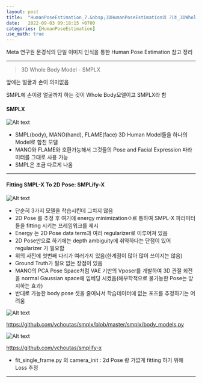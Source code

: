 ```yaml
---
layout: post
title:  "HumanPoseEstimation_7.&nbsp;3DHumanPoseEstimation의 기초_3DWholeBodyModel_SMPLX"
date:   2022-09-03 09:18:15 +0700
categories: [HumanPoseEstimation]
use_math: true
---
```


Meta 연구원 문경식의 단일 이미지 인식을 통한 Human Pose Estimation 참고 정리

---

> 3D Whole Body Model - SMPLX

앞에는 얼굴과 손이 의미없음

SMPL에 손이랑 얼굴까지 하는 것이 Whole Body모델이고 SMPLX라 함


#### SMPLX

![Alt text](http://leesangwon0114.github.io/static/img/HumanPoseEstimation/7.1.png)

- SMPL(body), MANO(hand), FLAME(face) 3D Human Model들을 하나의 Model로 합친 모델
- MANO와 FLAME와 호환가능해서 그것들의 Pose and Facial Expression 파라미터를 그대로 사용 가능
- SMPL은 조금 다르게 나옴

---

#### Fitting SMPL-X To 2D Pose: SMPLify-X

![Alt text](http://leesangwon0114.github.io/static/img/HumanPoseEstimation/7.2.png)


- 단순히 3가지 모델을 학습시킨데 그치지 않음
- 2D Pose 를 추정 후 여기에 energy minimizationㅇ르 통하여 SMPL-X 파라미터들을 fitting 시키는 프레임워크를 제시
- Energy 는 2D Pose data term과 여러 regularizer로 이루어져 있음
- 2D Pose만으로 하기에는 depth ambiguity에 취약하다는 단점이 있어 regularizer 가 필요함
- 위의 사진에 첫번째 다리가 여러가지 있음(한계점이 많아 많이 쓰이지는 않음)
- Ground Truth가 필요 없는 장점이 있음
- MANO의 PCA Pose Space처럼 VAE 기반의 Vposer를 개발하여 3D 관절 회전을 normal Gaussian space에 임베딩 시켰음(해부학적으로 불가능한 Pose는 방지하는 효과)
- 반대로 가능한 body pose 셋을 줄여놔서 학습데이터에 없는 포즈를 추정하기는 어려움

![Alt text](http://leesangwon0114.github.io/static/img/HumanPoseEstimation/7.3.png)

https://github.com/vchoutas/smplx/blob/master/smplx/body_models.py

![Alt text](http://leesangwon0114.github.io/static/img/HumanPoseEstimation/7.4.png)

https://github.com/vchoutas/smplify-x

- fit_single_frame.py 의 camera_init : 2d Pose 랑 가깝게 fitting 하기 위해 Loss 추정

---
